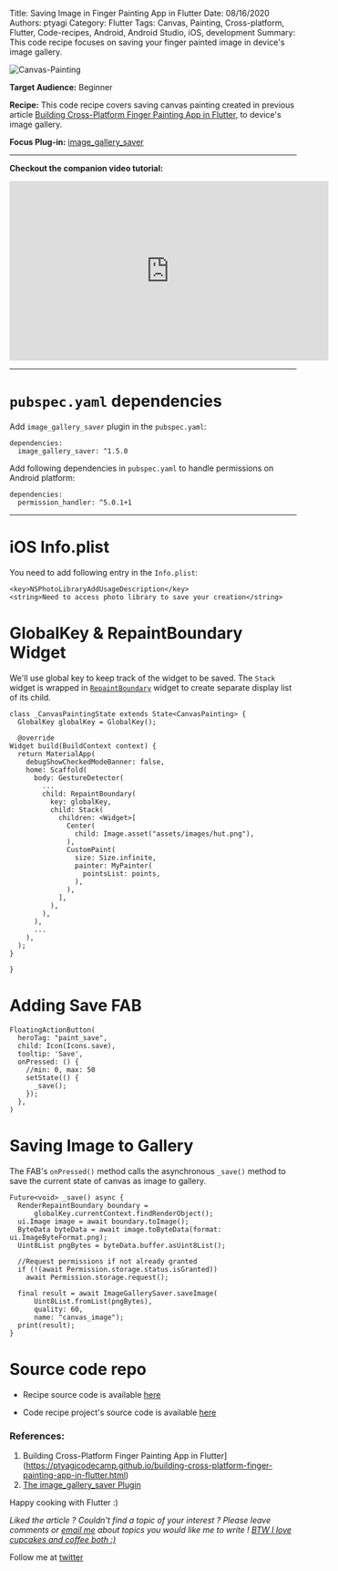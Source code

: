 Title: Saving Image in Finger Painting App in Flutter
Date: 08/16/2020
Authors: ptyagi
Category: Flutter
Tags: Canvas, Painting, Cross-platform, Flutter, Code-recipes, Android, Android Studio, iOS, development
Summary: This code recipe focuses on saving your finger painted image in device's image gallery.

![Canvas-Painting]({attach}../../images/flutter/canvas_header.jpg)

**Target Audience:** Beginner

**Recipe:** This code recipe covers saving canvas painting created in previous article [Building Cross-Platform Finger Painting App in Flutter](https://ptyagicodecamp.github.io/building-cross-platform-finger-painting-app-in-flutter.html), to device's image gallery.

**Focus Plug-in:** [image_gallery_saver](https://pub.dev/packages/image_gallery_saver)

---

**Checkout the companion video tutorial:**
<iframe width="560" height="315" src="https://www.youtube.com/embed/TODO" frameborder="0" allow="accelerometer; autoplay; encrypted-media; gyroscope; picture-in-picture" allowfullscreen></iframe>

---

# `pubspec.yaml` dependencies

Add `image_gallery_saver` plugin in the `pubspec.yaml`:
```
dependencies:
  image_gallery_saver: ^1.5.0
```
Add following dependencies in `pubspec.yaml` to handle permissions on Android platform:

```
dependencies:
  permission_handler: ^5.0.1+1
```

---

# iOS Info.plist

You need to add following entry in the `Info.plist`:

```
<key>NSPhotoLibraryAddUsageDescription</key>
<string>Need to access photo library to save your creation</string>
```

# GlobalKey & RepaintBoundary Widget

We'll use global key to keep track of the widget to be saved. The `Stack` widget is wrapped in [`RepaintBoundary`](https://api.flutter.dev/flutter/widgets/RepaintBoundary-class.html) widget to create separate display list of its child.

```
class _CanvasPaintingState extends State<CanvasPainting> {
  GlobalKey globalKey = GlobalKey();

  @override
Widget build(BuildContext context) {
  return MaterialApp(
    debugShowCheckedModeBanner: false,
    home: Scaffold(
      body: GestureDetector(
        ...
        child: RepaintBoundary(
          key: globalKey,
          child: Stack(
            children: <Widget>[
              Center(
                child: Image.asset("assets/images/hut.png"),
              ),
              CustomPaint(
                size: Size.infinite,
                painter: MyPainter(
                  pointsList: points,
                ),
              ),
            ],
          ),
        ),
      ),
      ...
    ),
  );
}

}  
```
# Adding Save FAB

```
FloatingActionButton(
  heroTag: "paint_save",
  child: Icon(Icons.save),
  tooltip: 'Save',
  onPressed: () {
    //min: 0, max: 50
    setState(() {
      _save();
    });
  },
)
```

# Saving Image to Gallery

The FAB's `onPressed()` method calls the asynchronous `_save()` method to save the current state of canvas as image to gallery.

```
Future<void> _save() async {
  RenderRepaintBoundary boundary =
      globalKey.currentContext.findRenderObject();
  ui.Image image = await boundary.toImage();
  ByteData byteData = await image.toByteData(format: ui.ImageByteFormat.png);
  Uint8List pngBytes = byteData.buffer.asUint8List();

  //Request permissions if not already granted
  if (!(await Permission.storage.status.isGranted))
    await Permission.storage.request();

  final result = await ImageGallerySaver.saveImage(
      Uint8List.fromList(pngBytes),
      quality: 60,
      name: "canvas_image");
  print(result);
}
```

# Source code repo

* Recipe source code is available [here](https://github.com/ptyagicodecamp/flutter_cookbook/blob/widgets/flutter_widgets/lib/canvas/painting.dart)

* Code recipe project's source code is available [here](https://github.com/ptyagicodecamp/flutter_cookbook/tree/widgets/flutter_widgets/)

### References: ###

1. Building Cross-Platform Finger Painting App in Flutter](https://ptyagicodecamp.github.io/building-cross-platform-finger-painting-app-in-flutter.html)
2. [The image_gallery_saver Plugin](https://pub.dev/packages/image_gallery_saver)


Happy cooking with Flutter :)

_Liked the article ?
Couldn't find a topic of your interest ? Please leave comments or [email me](mailto:ptyagicodecamp@gmail.com) about topics you would like me to write !
[BTW I love cupcakes and coffee both :)](https://www.paypal.me/pritya)_

Follow me at [twitter](https://twitter.com/ptyagi13)
